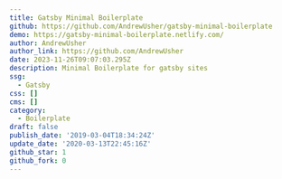 ```yaml
---
title: Gatsby Minimal Boilerplate
github: https://github.com/AndrewUsher/gatsby-minimal-boilerplate
demo: https://gatsby-minimal-boilerplate.netlify.com/
author: AndrewUsher
author_link: https://github.com/AndrewUsher
date: 2023-11-26T09:07:03.295Z
description: Minimal Boilerplate for gatsby sites
ssg:
  - Gatsby
css: []
cms: []
category:
  - Boilerplate
draft: false
publish_date: '2019-03-04T18:34:24Z'
update_date: '2020-03-13T22:45:16Z'
github_star: 1
github_fork: 0
---
```

